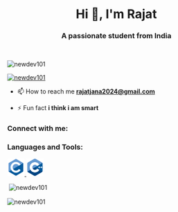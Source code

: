 <h1 align="center">Hi 👋, I'm Rajat</h1>
<h3 align="center">A passionate student from India</h3>
<!-- <img src="" alt=""> -->
<!-- <div style="width:100%;height:0;padding-bottom:120%;position:relative;"><iframe src="https://giphy.com/embed/Ll22OhMLAlVDb8UQWe" width="100%" height="100%" style="position:absolute" frameBorder="0" class="giphy-embed" allowFullScreen></iframe></div><p><a href="https://giphy.com/gifs/hacktiv8-code-error-laptop-Ll22OhMLAlVDb8UQWe">via GIPHY</a></p> -->
<img src="https://giphy.com/embed/Ll22OhMLAlVDb8UQWe" alt="">


<p align="left"> <img src="https://komarev.com/ghpvc/?username=newdev101&label=Profile%20views&color=0e75b6&style=flat" alt="newdev101" /> </p>

<p align="left"> <a href="https://github.com/ryo-ma/github-profile-trophy"><img src="https://github-profile-trophy.vercel.app/?username=newdev101" alt="newdev101" /></a> </p>

- 📫 How to reach me **rajatjana2024@gmail.com**

- ⚡ Fun fact **i think i am smart**

<h3 align="left">Connect with me:</h3>
<p align="left">
</p>

<h3 align="left">Languages and Tools:</h3>
<p align="left"> <a href="https://www.cprogramming.com/" target="_blank" rel="noreferrer"> <img src="https://raw.githubusercontent.com/devicons/devicon/master/icons/c/c-original.svg" alt="c" width="40" height="40"/> </a> <a href="https://www.w3schools.com/cpp/" target="_blank" rel="noreferrer"> <img src="https://raw.githubusercontent.com/devicons/devicon/master/icons/cplusplus/cplusplus-original.svg" alt="cplusplus" width="40" height="40"/> </a> </p>

<p>&nbsp;<img align="center" src="https://github-readme-stats.vercel.app/api?username=newdev101&show_icons=true&locale=en" alt="newdev101" /></p>

<p><img align="center" src="https://github-readme-streak-stats.herokuapp.com/?user=newdev101&" alt="newdev101" /></p>
